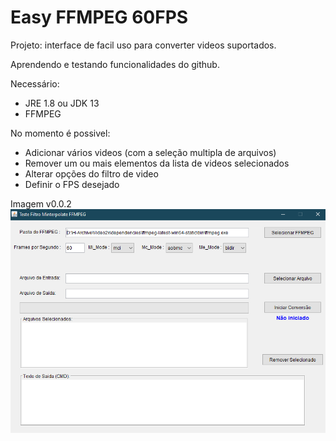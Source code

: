 # Easy FFMPEG 60FPS

<p>Projeto: interface de facil uso para converter videos suportados.</p>
<p>Aprendendo e testando funcionalidades do github.</p>

Necessário:
- JRE 1.8 ou JDK 13
- FFMPEG

No momento é possivel:
- Adicionar vários videos (com a seleção multipla de arquivos)
- Remover um ou mais elementos da lista de videos selecionados
- Alterar opções do filtro de video
- Definir o FPS desejado

Imagem v0.0.2
![screenshot](https://github.com/Neerosh/EasyFFMPEG/blob/main/Untitled.png)

